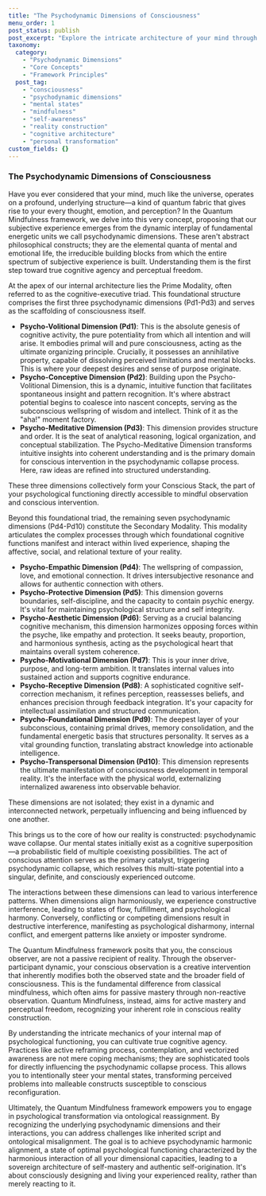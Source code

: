 ```yaml
---
title: "The Psychodynamic Dimensions of Consciousness"
menu_order: 1
post_status: publish
post_excerpt: "Explore the intricate architecture of your mind through the lens of Quantum Mindfulness. This framework reveals how ten fundamental psychodynamic dimensions interact to construct your unique reality, empowering you to consciously shape your mental landscape and achieve profound personal harmony."
taxonomy:
  category:
    - "Psychodynamic Dimensions"
    - "Core Concepts"
    - "Framework Principles"
  post_tag:
    - "consciousness"
    - "psychodynamic dimensions"
    - "mental states"
    - "mindfulness"
    - "self-awareness"
    - "reality construction"
    - "cognitive architecture"
    - "personal transformation"
custom_fields: {}
---
```


### The Psychodynamic Dimensions of Consciousness

Have you ever considered that your mind, much like the universe, operates on a profound, underlying structure—a kind of quantum fabric that gives rise to your every thought, emotion, and perception? In the Quantum Mindfulness framework, we delve into this very concept, proposing that our subjective experience emerges from the dynamic interplay of fundamental energetic units we call psychodynamic dimensions. These aren't abstract philosophical constructs; they are the elemental quanta of mental and emotional life, the irreducible building blocks from which the entire spectrum of subjective experience is built. Understanding them is the first step toward true cognitive agency and perceptual freedom.

At the apex of our internal architecture lies the Prime Modality, often referred to as the cognitive-executive triad. This foundational structure comprises the first three psychodynamic dimensions (Pd1-Pd3) and serves as the scaffolding of consciousness itself.

*   **Psycho-Volitional Dimension (Pd1)**: This is the absolute genesis of cognitive activity, the pure potentiality from which all intention and will arise. It embodies primal will and pure consciousness, acting as the ultimate organizing principle. Crucially, it possesses an annihilative property, capable of dissolving perceived limitations and mental blocks. This is where your deepest desires and sense of purpose originate.
*   **Psycho-Conceptive Dimension (Pd2)**: Building upon the Psycho-Volitional Dimension, this is a dynamic, intuitive function that facilitates spontaneous insight and pattern recognition. It's where abstract potential begins to coalesce into nascent concepts, serving as the subconscious wellspring of wisdom and intellect. Think of it as the "aha!" moment factory.
*   **Psycho-Meditative Dimension (Pd3)**: This dimension provides structure and order. It is the seat of analytical reasoning, logical organization, and conceptual stabilization. The Psycho-Meditative Dimension transforms intuitive insights into coherent understanding and is the primary domain for conscious intervention in the psychodynamic collapse process. Here, raw ideas are refined into structured understanding.

These three dimensions collectively form your Conscious Stack, the part of your psychological functioning directly accessible to mindful observation and conscious intervention.

Beyond this foundational triad, the remaining seven psychodynamic dimensions (Pd4-Pd10) constitute the Secondary Modality. This modality articulates the complex processes through which foundational cognitive functions manifest and interact within lived experience, shaping the affective, social, and relational texture of your reality.

*   **Psycho-Empathic Dimension (Pd4)**: The wellspring of compassion, love, and emotional connection. It drives intersubjective resonance and allows for authentic connection with others.
*   **Psycho-Protective Dimension (Pd5)**: This dimension governs boundaries, self-discipline, and the capacity to contain psychic energy. It's vital for maintaining psychological structure and self integrity.
*   **Psycho-Aesthetic Dimension (Pd6)**: Serving as a crucial balancing cognitive mechanism, this dimension harmonizes opposing forces within the psyche, like empathy and protection. It seeks beauty, proportion, and harmonious synthesis, acting as the psychological heart that maintains overall system coherence.
*   **Psycho-Motivational Dimension (Pd7)**: This is your inner drive, purpose, and long-term ambition. It translates internal values into sustained action and supports cognitive endurance.
*   **Psycho-Receptive Dimension (Pd8)**: A sophisticated cognitive self-correction mechanism, it refines perception, reassesses beliefs, and enhances precision through feedback integration. It's your capacity for intellectual assimilation and structured communication.
*   **Psycho-Foundational Dimension (Pd9)**: The deepest layer of your subconscious, containing primal drives, memory consolidation, and the fundamental energetic basis that structures personality. It serves as a vital grounding function, translating abstract knowledge into actionable intelligence.
*   **Psycho-Transpersonal Dimension (Pd10)**: This dimension represents the ultimate manifestation of consciousness development in temporal reality. It's the interface with the physical world, externalizing internalized awareness into observable behavior.

These dimensions are not isolated; they exist in a dynamic and interconnected network, perpetually influencing and being influenced by one another.

This brings us to the core of how our reality is constructed: psychodynamic wave collapse. Our mental states initially exist as a cognitive superposition—a probabilistic field of multiple coexisting possibilities. The act of conscious attention serves as the primary catalyst, triggering psychodynamic collapse, which resolves this multi-state potential into a singular, definite, and consciously experienced outcome.

The interactions between these dimensions can lead to various interference patterns. When dimensions align harmoniously, we experience constructive interference, leading to states of flow, fulfillment, and psychological harmony. Conversely, conflicting or competing dimensions result in destructive interference, manifesting as psychological disharmony, internal conflict, and emergent patterns like anxiety or imposter syndrome.

The Quantum Mindfulness framework posits that you, the conscious observer, are not a passive recipient of reality. Through the observer-participant dynamic, your conscious observation is a creative intervention that inherently modifies both the observed state and the broader field of consciousness. This is the fundamental difference from classical mindfulness, which often aims for passive mastery through non-reactive observation. Quantum Mindfulness, instead, aims for active mastery and perceptual freedom, recognizing your inherent role in conscious reality construction.

By understanding the intricate mechanics of your internal map of psychological functioning, you can cultivate true cognitive agency. Practices like active reframing process, contemplation, and vectorized awareness are not mere coping mechanisms; they are sophisticated tools for directly influencing the psychodynamic collapse process. This allows you to intentionally steer your mental states, transforming perceived problems into malleable constructs susceptible to conscious reconfiguration.

Ultimately, the Quantum Mindfulness framework empowers you to engage in psychological transformation via ontological reassignment. By recognizing the underlying psychodynamic dimensions and their interactions, you can address challenges like inherited script and ontological misalignment. The goal is to achieve psychodynamic harmonic alignment, a state of optimal psychological functioning characterized by the harmonious interaction of all your dimensional capacities, leading to a sovereign architecture of self-mastery and authentic self-origination. It's about consciously designing and living your experienced reality, rather than merely reacting to it.